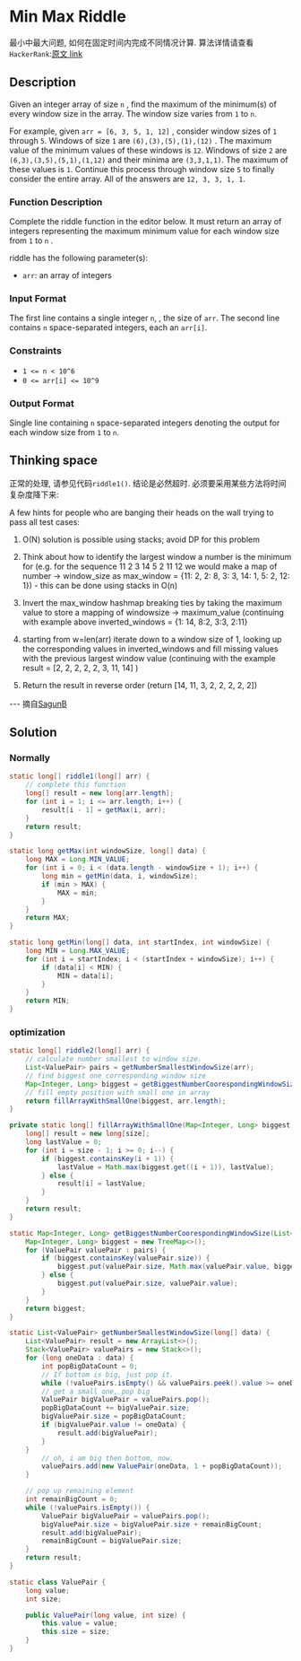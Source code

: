 # Min Max Riddle

最小中最大问题, 如何在固定时间内完成不同情况计算. 算法详情请查看`HackerRank`:[原文 link](https://www.hackerrank.com/challenges/min-max-riddle/problem)

## Description

Given an integer array of size `n` , find the maximum of the minimum(s) of every window size in the array. The window size varies from `1` to `n`.

For example, given `arr = [6, 3, 5, 1, 12]` , consider window sizes of `1` through `5`. Windows of size `1` are `(6),(3),(5),(1),(12)` . The maximum value of the minimum values of these windows is `12`. Windows of size `2` are `(6,3),(3,5),(5,1),(1,12)` and their minima are `(3,3,1,1)`. The maximum of these values is `1`. Continue this process through window size `5` to finally consider the entire array. All of the answers are `12, 3, 3, 1, 1`.

### Function Description

Complete the riddle function in the editor below. It must return an array of integers representing the maximum minimum value for each window size from `1` to `n` .

riddle has the following parameter(s):

- `arr`: an array of integers

### Input Format

The first line contains a single integer `n`, , the size of `arr`. The second line contains `n` space-separated integers, each an `arr[i]`.

### Constraints

- `1 <= n < 10^6`
- `0 <= arr[i] <= 10^9`

### Output Format

Single line containing `n` space-separated integers denoting the output for each window size from `1` to `n`.

## Thinking space

正常的处理, 请参见代码`riddle1()`. 结论是必然超时. 必须要采用某些方法将时间复杂度降下来:

A few hints for people who are banging their heads on the wall trying to pass all test cases:

1) O(N) solution is possible using stacks; avoid DP for this problem

2) Think about how to identify the largest window a number is the minimum for (e.g. for the sequence 11 2 3 14 5 2 11 12 we would make a map of number -> window_size as max_window = {11: 2, 2: 8, 3: 3, 14: 1, 5: 2, 12: 1}) - this can be done using stacks in O(n)

3) Invert the max_window hashmap breaking ties by taking the maximum value to store a mapping of windowsize -> maximum_value (continuing with example above inverted_windows = {1: 14, 8:2, 3:3, 2:11}

4) starting from w=len(arr) iterate down to a window size of 1, looking up the corresponding values in inverted_windows and fill missing values with the previous largest window value (continuing with the example result = [2, 2, 2, 2, 2, 3, 11, 14] )

5) Return the result in reverse order (return [14, 11, 3, 2, 2, 2, 2, 2])

--- 摘自[SagunB](https://www.hackerrank.com/SagunB)

## Solution

### Normally

```java
static long[] riddle1(long[] arr) {
    // complete this function
    long[] result = new long[arr.length];
    for (int i = 1; i <= arr.length; i++) {
        result[i - 1] = getMax(i, arr);
    }
    return result;
}

static long getMax(int windowSize, long[] data) {
    long MAX = Long.MIN_VALUE;
    for (int i = 0; i < (data.length - windowSize + 1); i++) {
        long min = getMin(data, i, windowSize);
        if (min > MAX) {
            MAX = min;
        }
    }
    return MAX;
}

static long getMin(long[] data, int startIndex, int windowSize) {
    long MIN = Long.MAX_VALUE;
    for (int i = startIndex; i < (startIndex + windowSize); i++) {
        if (data[i] < MIN) {
            MIN = data[i];
        }
    }
    return MIN;
}
```

### optimization

```java
static long[] riddle2(long[] arr) {
    // calculate number smallest to window size.
    List<ValuePair> pairs = getNumberSmallestWindowSize(arr);
    // find biggest one corresponding window size
    Map<Integer, Long> biggest = getBiggestNumberCoorespondingWindowSize(pairs);
    // fill empty position with small one in array
    return fillArrayWithSmallOne(biggest, arr.length);
}

private static long[] fillArrayWithSmallOne(Map<Integer, Long> biggest, int size) {
    long[] result = new long[size];
    long lastValue = 0;
    for (int i = size - 1; i >= 0; i--) {
        if (biggest.containsKey(i + 1)) {
            lastValue = Math.max(biggest.get((i + 1)), lastValue);
        } else {
            result[i] = lastValue;
        }
    }
    return result;
}

static Map<Integer, Long> getBiggestNumberCoorespondingWindowSize(List<ValuePair> pairs) {
    Map<Integer, Long> biggest = new TreeMap<>();
    for (ValuePair valuePair : pairs) {
        if (biggest.containsKey(valuePair.size)) {
            biggest.put(valuePair.size, Math.max(valuePair.value, biggest.get(valuePair.size)));
        } else {
            biggest.put(valuePair.size, valuePair.value);
        }
    }
    return biggest;
}

static List<ValuePair> getNumberSmallestWindowSize(long[] data) {
    List<ValuePair> result = new ArrayList<>();
    Stack<ValuePair> valuePairs = new Stack<>();
    for (long oneData : data) {
        int popBigDataCount = 0;
        // If bottom is big, just pop it.
        while (!valuePairs.isEmpty() && valuePairs.peek().value >= oneData) {
        // get a small one, pop big
        ValuePair bigValuePair = valuePairs.pop();
        popBigDataCount += bigValuePair.size;
        bigValuePair.size = popBigDataCount;
        if (bigValuePair.value != oneData) {
            result.add(bigValuePair);
        }
    }
        // oh, i am big then bottom, now.
        valuePairs.add(new ValuePair(oneData, 1 + popBigDataCount));
    }

    // pop up remaining element
    int remainBigCount = 0;
    while (!valuePairs.isEmpty()) {
        ValuePair bigValuePair = valuePairs.pop();
        bigValuePair.size = bigValuePair.size + remainBigCount;
        result.add(bigValuePair);
        remainBigCount = bigValuePair.size;
    }
    return result;
}

static class ValuePair {
    long value;
    int size;

    public ValuePair(long value, int size) {
        this.value = value;
        this.size = size;
    }
}
```
